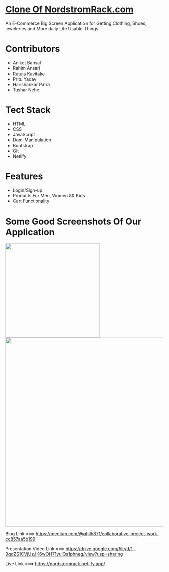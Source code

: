 <h1><a href="https://dapper-pony-7db47d.netlify.app/">Clone Of NordstromRack.com</a></h1>

<div>An E-Commerce Big Screen Application for Getting Clothing, Shoes, jeweleries and More daily Life Usable Things.</div>



<h1>Contributors</h1>
<ul>
<li>Aniket Bansal</li>
<li>Rahim Ansari</li>
<li>Rutuja Kavitake</li>
<li>Pritu Yadav</li>
<li>Harishankar Patra</li>
<li>Tushar Nehe</li>



</ul>


<h1>Tect Stack</h1>

<ul>
<li>HTML</li>
<li>CSS</li>
<li>JavaScript</li>
<li>Dom-Manipulation</li>
<li>Bootstrap</li>
<li>Git</li>
<li>Netlify</li>

</ul>

<h1>Features</h1>

<ul>
<li>Login/Sign-up</li>
<li>Products For Men, Women && Kids</li>
<li>Cart Functionality</li>
</ul>



<h1> Some Good Screenshots Of Our Application</h1>


<Img width="300px" src="https://site-images.similarcdn.com/image?url=nordstromrack.com&t=4&s=1&h=c449b7fa295161e34c857acd5957409cb65d4c410ca567a1cc5487e519e349e7" />
<Img width="600px" src="https://retailinsider.b-cdn.net/wp-content/uploads/2014/05/Nordstrom-Rack-website.png" />


Blog Link ===>   https://medium.com/@ahilh871/collaborative-project-work-cc857aa5b199

Presentation Video Link ===>  https://drive.google.com/file/d/1i-9qdZS1CVjUzJK6wOH71yuiQs1phneg/view?usp=sharing

Live Link ===> https://nordstormrack.netlify.app/
